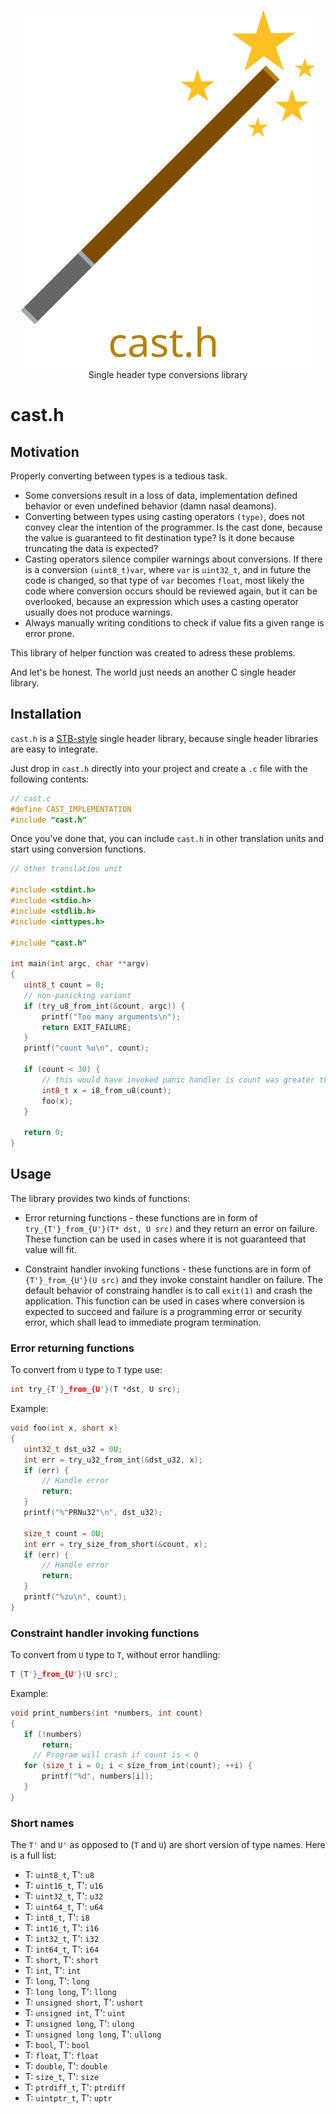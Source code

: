 <!---   THIS FILE IS AUTOMATICALLY GENERATED, DO NOT CHANGE IT BY HAND   --->

 <p align="center">
 <img src="cast.svg" alt="A logo portraying a magic wand" /><br />
 Single header type conversions library
 </p>

 cast.h
 ======


 Motivation
 ----------

 Properly converting between types is a tedious task.

 - Some conversions result in a loss of data, implementation defined behavior
   or even undefined behavior (damn nasal deamons).
 - Converting between types using casting operators `(type)`,
   does not convey clear the intention of the programmer. Is the cast done,
   because the value is guaranteed to fit destination type? Is it done
   because truncating the data is expected?
 - Casting operators silence compiler warnings about conversions. If there is
   a conversion `(uint8_t)var`, where `var` is `uint32_t`, and in future the code
   is changed, so that type of `var` becomes `float`, most likely the code
   where conversion occurs should be reviewed again, but it can be overlooked,
   because an expression which uses a casting operator usually does not produce
   warnings.
 - Always manually writing conditions to check if value fits a given range is
   error prone.

 This library of helper function was created to adress these problems.

 And let's be honest. The world just needs an another C single header library.


 Installation
 ------------

 `cast.h` is a
[STB-style](https://github.com/nothings/stb/blob/master/docs/stb_howto.txt)
 single header library, because single header libraries are easy to integrate.

 Just drop in `cast.h` directly into your project and create a `.c` file with
 the following contents:

 ```c
 // cast.c
 #define CAST_IMPLEMENTATION
 #include "cast.h"
 ```

 Once you've done that, you can include `cast.h` in other translation units
and start using conversion functions.

 ```c
 // other translation unit

 #include <stdint.h>
 #include <stdio.h>
 #include <stdlib.h>
 #include <inttypes.h>

 #include "cast.h"

 int main(int argc, char **argv)
 {
 	uint8_t count = 0;
	// non-panicking variant
 	if (try_u8_from_int(&count, argc)) {
 		printf("Too many arguments\n");
 		return EXIT_FAILURE;
 	}
 	printf("count %u\n", count);

 	if (count < 30) {
 		// this would have invoked panic handler is count was greater that INT8_MAX
 		int8_t x = i8_from_u8(count);
 		foo(x);
 	}

 	return 0;
 }
 ```

 Usage
 -----

 The library provides two kinds of functions:

 - Error returning functions - these functions are in form of
   `try_{T'}_from_{U'}(T* dst, U src)` and they return an error on failure.
   These function can be used in cases where it is not guaranteed that
   value will fit.

 - Constraint handler invoking functions - these functions are in form of
   `{T'}_from_{U'}(U src)` and they invoke constaint handler on failure. The
   default behavior of constraing handler is to call `exit(1)` and crash the
   application. This function can be used in cases where conversion is
expected to succeed and failure is a programming error or security error,
which shall lead to immediate program termination.

 ### Error returning functions

 To convert from `U` type to `T` type use:

 ```c
 int try_{T'}_from_{U'}(T *dst, U src);
 ```

 Example:

 ```c
 void foo(int x, short x)
 {
 	uint32_t dst_u32 = 0U;
 	int err = try_u32_from_int(&dst_u32, x);
 	if (err) {
 		// Handle error
 		return;
 	}
 	printf("%"PRNu32"\n", dst_u32);

 	size_t count = 0U;
 	int err = try_size_from_short(&count, x);
 	if (err) {
 		// Handle error
 		return;
 	}
 	printf("%zu\n", count);
 }
 ```

 ### Constraint handler invoking functions

 To convert from `U` type to `T`, without error handling:

 ```c
 T {T'}_from_{U'}(U src);
 ```

 Example:

 ```c
 void print_numbers(int *numbers, int count)
 {
 	if (!numbers)
		return;
      // Program will crash if count is < 0
 	for (size_t i = 0; i < size_from_int(count); ++i) {
		printf("%d", numbers[i]);
 	}
 }
 ```

 ### Short names

 The `T'` and `U'` as opposed to (`T` and `U`) are short version of type
 names. Here is a full list:

 - T: `uint8_t`, T': `u8`
 - T: `uint16_t`, T': `u16`
 - T: `uint32_t`, T': `u32`
 - T: `uint64_t`, T': `u64`
 - T: `int8_t`, T': `i8`
 - T: `int16_t`, T': `i16`
 - T: `int32_t`, T': `i32`
 - T: `int64_t`, T': `i64`
 - T: `short`, T': `short`
 - T: `int`, T': `int`
 - T: `long`, T': `long`
 - T: `long long`, T': `llong`
 - T: `unsigned short`, T': `ushort`
 - T: `unsigned int`, T': `uint`
 - T: `unsigned long`, T': `ulong`
 - T: `unsigned long long`, T': `ullong`
 - T: `bool`, T': `bool`
 - T: `float`, T': `float`
 - T: `double`, T': `double`
 - T: `size_t`, T': `size`
 - T: `ptrdiff_t`, T': `ptrdiff`
 - T: `uintptr_t`, T': `uptr`
